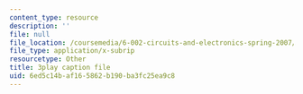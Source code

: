 ```yaml
---
content_type: resource
description: ''
file: null
file_location: /coursemedia/6-002-circuits-and-electronics-spring-2007/6ed5c14baf165862b190ba3fc25ea9c8_-gRXU-O1FY4.vtt
file_type: application/x-subrip
resourcetype: Other
title: 3play caption file
uid: 6ed5c14b-af16-5862-b190-ba3fc25ea9c8
---
```

